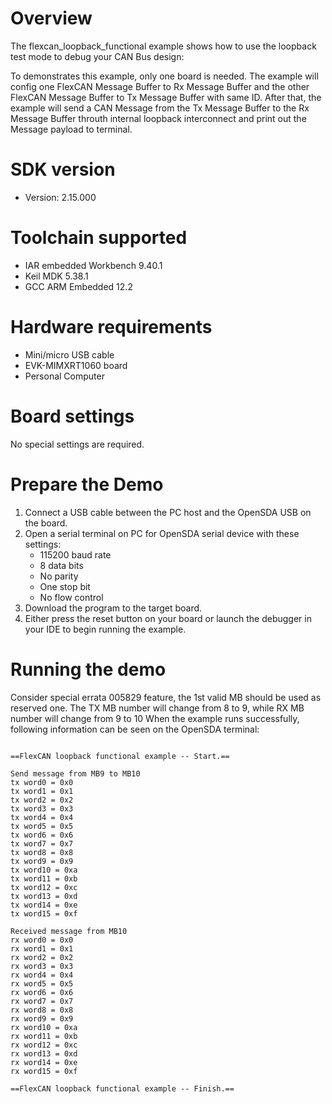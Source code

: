 Overview
========
The flexcan_loopback_functional example shows how to use the loopback test mode to debug your CAN Bus design:

To demonstrates this example, only one board is needed. The example will config one FlexCAN Message
Buffer to Rx Message Buffer and the other FlexCAN Message Buffer to Tx Message Buffer with same ID.
After that, the example will send a CAN Message from the Tx Message Buffer to the Rx Message Buffer
throuth internal loopback interconnect and print out the Message payload to terminal.

SDK version
===========
- Version: 2.15.000

Toolchain supported
===================
- IAR embedded Workbench  9.40.1
- Keil MDK  5.38.1
- GCC ARM Embedded  12.2

Hardware requirements
=====================
- Mini/micro USB cable
- EVK-MIMXRT1060 board
- Personal Computer

Board settings
==============
No special settings are required.

Prepare the Demo
================
1. Connect a USB cable between the PC host and the OpenSDA USB on the board.
2. Open a serial terminal on PC for OpenSDA serial device with these settings:
   - 115200 baud rate
   - 8 data bits
   - No parity
   - One stop bit
   - No flow control
3. Download the program to the target board.
4. Either press the reset button on your board or launch the debugger in your IDE to begin running
   the example.

Running the demo
================
Consider special errata 005829 feature, the 1st valid MB should be used as reserved one.
The TX MB number will change from 8 to 9, while RX MB number will change from 9 to 10
When the example runs successfully, following information can be seen on the OpenSDA terminal:

~~~~~~~~~~~~~~~~~~~~~

==FlexCAN loopback functional example -- Start.==

Send message from MB9 to MB10
tx word0 = 0x0
tx word1 = 0x1
tx word2 = 0x2
tx word3 = 0x3
tx word4 = 0x4
tx word5 = 0x5
tx word6 = 0x6
tx word7 = 0x7
tx word8 = 0x8
tx word9 = 0x9
tx word10 = 0xa
tx word11 = 0xb
tx word12 = 0xc
tx word13 = 0xd
tx word14 = 0xe
tx word15 = 0xf

Received message from MB10
rx word0 = 0x0
rx word1 = 0x1
rx word2 = 0x2
rx word3 = 0x3
rx word4 = 0x4
rx word5 = 0x5
rx word6 = 0x6
rx word7 = 0x7
rx word8 = 0x8
rx word9 = 0x9
rx word10 = 0xa
rx word11 = 0xb
rx word12 = 0xc
rx word13 = 0xd
rx word14 = 0xe
rx word15 = 0xf

==FlexCAN loopback functional example -- Finish.==
~~~~~~~~~~~~~~~~~~~~~
